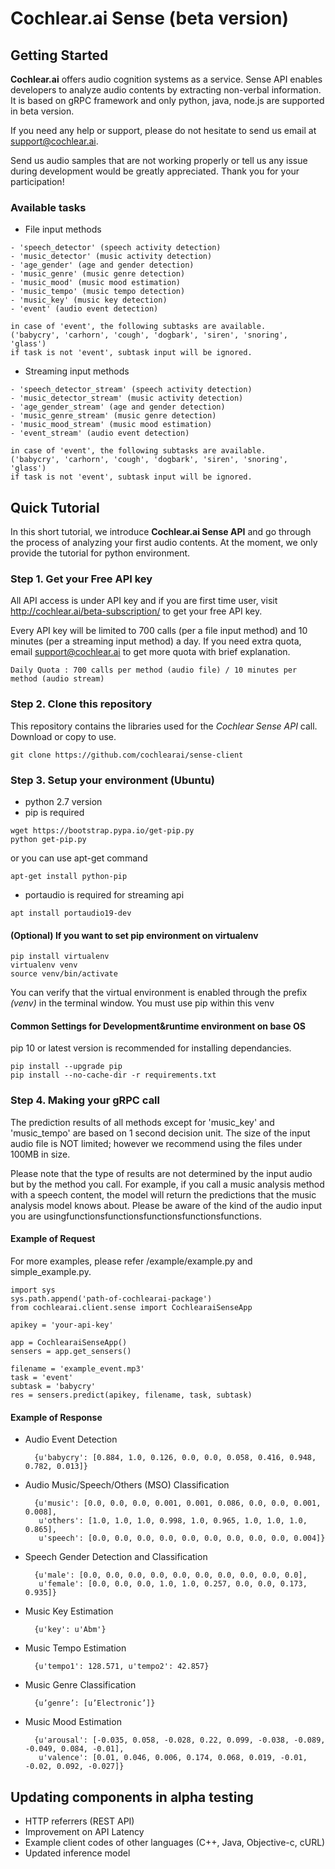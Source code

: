 # Cochlear.ai Sense (beta version)

## Getting Started 

**Cochlear.ai** offers audio cognition systems as a service. Sense API enables developers to analyze audio contents by extracting non-verbal information. It is based on gRPC framework and only python, java, node.js are supported in beta version.

If you need any help or support, please do not hesitate to send us email at support@cochlear.ai.

Send us audio samples that are not working properly or tell us any issue during  development would be greatly appreciated. Thank you for your participation!



### Available tasks

- File input methods
```
- 'speech_detector' (speech activity detection)
- 'music_detector' (music activity detection)
- 'age_gender' (age and gender detection)
- 'music_genre' (music genre detection)
- 'music_mood' (music mood estimation)
- 'music_tempo' (music tempo detection)
- 'music_key' (music key detection)
- 'event' (audio event detection)

in case of 'event', the following subtasks are available.
('babycry', 'carhorn', 'cough', 'dogbark', 'siren', 'snoring', 'glass')
if task is not 'event', subtask input will be ignored.
```

- Streaming input methods
```
- 'speech_detector_stream' (speech activity detection)
- 'music_detector_stream' (music activity detection)
- 'age_gender_stream' (age and gender detection)
- 'music_genre_stream' (music genre detection)
- 'music_mood_stream' (music mood estimation)
- 'event_stream' (audio event detection)

in case of 'event', the following subtasks are available.
('babycry', 'carhorn', 'cough', 'dogbark', 'siren', 'snoring', 'glass')
if task is not 'event', subtask input will be ignored.
```



## Quick Tutorial

In this short tutorial, we introduce **Cochlear.ai Sense API** and go through the process of analyzing your first audio contents. At the moment, we only provide the tutorial for python environment.



### Step 1. Get your Free API key

All API access is under API key and if you are first time user, visit http://cochlear.ai/beta-subscription/ to get your free API key.

Every API key will be limited to 700 calls (per a file input method) and 10 minutes (per a streaming input method) a day. If you need extra quota, email support@cochlear.ai to get more quota with brief explanation.

```
Daily Quota : 700 calls per method (audio file) / 10 minutes per method (audio stream)
```


### Step 2. Clone this repository
This repository contains the libraries used for the *Cochlear Sense API* call. Download or copy to use.
```
git clone https://github.com/cochlearai/sense-client
```


### Step 3. Setup your environment (Ubuntu)

- python 2.7 version
- pip is required

```
wget https://bootstrap.pypa.io/get-pip.py
python get-pip.py
```
or you can use apt-get command
```
apt-get install python-pip
```

- portaudio is required for streaming api
```
apt install portaudio19-dev
```


#### (Optional) If you want to set pip environment on virtualenv

```
pip install virtualenv
virtualenv venv 
source venv/bin/activate
```
You can verify that the virtual environment is enabled through the prefix *(venv)* in the terminal window.
You must use pip within this venv


#### Common Settings for Development&runtime environment on base OS
pip 10 or latest version is recommended for installing dependancies.
```
pip install --upgrade pip
pip install --no-cache-dir -r requirements.txt
```


### Step 4. Making your gRPC call

The prediction results of all methods except for 'music_key' and 'music_tempo' are based on 1 second decision unit. The size of the input audio file is NOT limited; however we recommend using the files under 100MB in size.

Please note that the type of results are not determined by the input audio but by the method you call. For example, if you call a music analysis method with a speech content, the model will return the predictions that the music analysis model knows about. Please be aware of the kind of the audio input you are usingfunctionsfunctionsfunctionsfunctionsfunctions.

#### Example of Request

For more examples, please refer /example/example.py and simple_example.py.

```
import sys
sys.path.append('path-of-cochlearai-package')
from cochlearai.client.sense import CochlearaiSenseApp

apikey = 'your-api-key'

app = CochlearaiSenseApp()
sensers = app.get_sensers()

filename = 'example_event.mp3'
task = 'event'
subtask = 'babycry'
res = sensers.predict(apikey, filename, task, subtask)
```



#### Example of Response

- Audio Event Detection

        {u'babycry': [0.884, 1.0, 0.126, 0.0, 0.0, 0.058, 0.416, 0.948, 0.782, 0.013]}
        
- Audio Music/Speech/Others (MSO) Classification

        {u'music': [0.0, 0.0, 0.0, 0.001, 0.001, 0.086, 0.0, 0.0, 0.001, 0.008],
         u'others': [1.0, 1.0, 1.0, 0.998, 1.0, 0.965, 1.0, 1.0, 1.0, 0.865],
         u'speech': [0.0, 0.0, 0.0, 0.0, 0.0, 0.0, 0.0, 0.0, 0.0, 0.004]}

- Speech Gender Detection and Classification

        {u'male': [0.0, 0.0, 0.0, 0.0, 0.0, 0.0, 0.0, 0.0, 0.0, 0.0],
         u'female': [0.0, 0.0, 0.0, 1.0, 1.0, 0.257, 0.0, 0.0, 0.173, 0.935]}

- Music Key Estimation

        {u'key': u'Abm'}

- Music Tempo Estimation

        {u'tempo1': 128.571, u'tempo2': 42.857}
        
- Music Genre Classification

        {u’genre’: [u’Electronic’]}
        
- Music Mood Estimation

        {u'arousal': [-0.035, 0.058, -0.028, 0.22, 0.099, -0.038, -0.089, -0.049, 0.084, -0.01],
         u'valence': [0.01, 0.046, 0.006, 0.174, 0.068, 0.019, -0.01, -0.02, 0.092, -0.027]}




## Updating components in alpha testing

- HTTP referrers (REST API)
- Improvement on API Latency 
- Example client codes of other languages (C++, Java, Objective-c, cURL)
- Updated inference model
